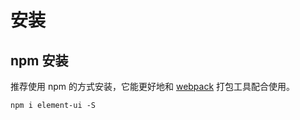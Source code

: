# 安装

## npm 安装
推荐使用 npm 的方式安装，它能更好地和 [webpack](https://www.webpackjs.com/guides/) 打包工具配合使用。

```xml
npm i element-ui -S
```